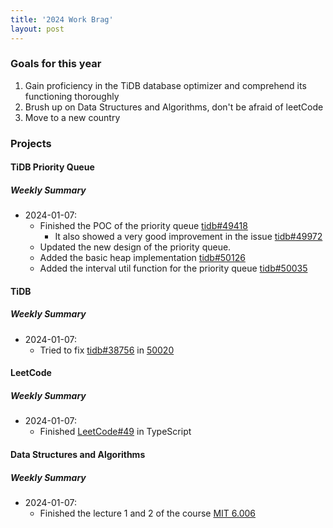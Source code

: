 ```yaml
---
title: '2024 Work Brag'
layout: post
---
```


### Goals for this year

1. Gain proficiency in the TiDB database optimizer and comprehend its functioning thoroughly
2. Brush up on Data Structures and Algorithms, don't be afraid of leetCode
3. Move to a new country

### Projects

#### TiDB Priority Queue

##### Weekly Summary

- 2024-01-07:
  - Finished the POC of the priority queue [tidb#49418](https://github.com/pingcap/tidb/pull/49418)
    - It also showed a very good improvement in the issue [tidb#49972](https://github.com/pingcap/tidb/issues/49972)
  - Updated the new design of the priority queue.
  - Added the basic heap implementation [tidb#50126](https://github.com/pingcap/tidb/pull/50126)
  - Added the interval util function for the priority queue [tidb#50035](https://github.com/pingcap/tidb/pull/50035)

#### TiDB

##### Weekly Summary

- 2024-01-07:
  - Tried to fix [tidb#38756](https://github.com/pingcap/tidb/pull/50020) in [50020](https://github.com/pingcap/tidb/pull/50020)

#### LeetCode

##### Weekly Summary

- 2024-01-07:
  - Finished [LeetCode#49](https://leetcode.com/problems/group-anagrams/description/) in TypeScript

#### Data Structures and Algorithms

##### Weekly Summary

- 2024-01-07:
  - Finished the lecture 1 and 2 of the course [MIT 6.006](https://www.youtube.com/playlist?list=PLUl4u3cNGP63EdVPNLG3ToM6LaEUuStEY)
